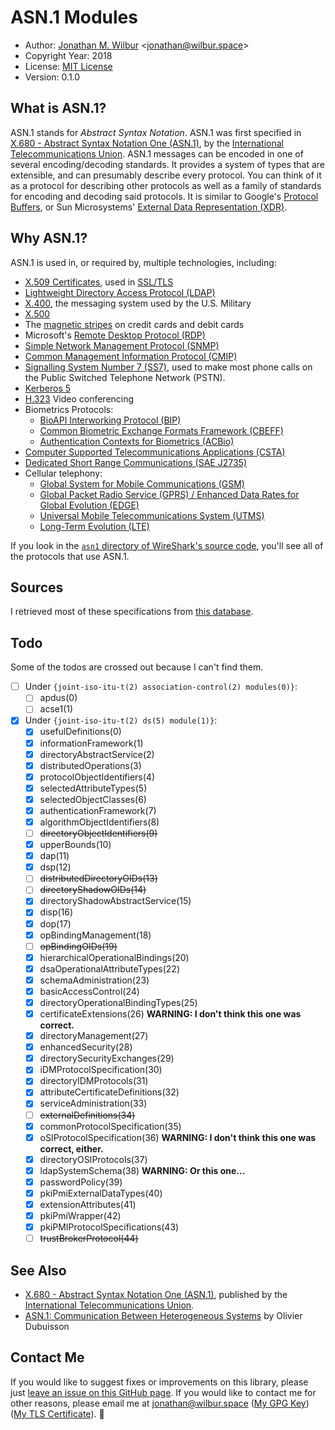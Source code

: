 # ASN.1 Modules

* Author: [Jonathan M. Wilbur](https://jonathan.wilbur.space) <[jonathan@wilbur.space](mailto:jonathan@wilbur.space)>
* Copyright Year: 2018
* License: [MIT License](https://mit-license.org/)
* Version: 0.1.0

## What is ASN.1?

ASN.1 stands for *Abstract Syntax Notation*. ASN.1 was first specified in
[X.680 - Abstract Syntax Notation One (ASN.1)](https://www.itu.int/rec/T-REC-X.680/en),
by the [International Telecommunications Union](https://www.itu.int/en/pages/default.aspx).
ASN.1 messages can be encoded in one of several encoding/decoding standards.
It provides a system of types that are extensible, and can presumably describe
every protocol. You can think of it as a protocol for describing other protocols
as well as a family of standards for encoding and decoding said protocols.
It is similar to Google's [Protocol Buffers](https://developers.google.com/protocol-buffers/),
or Sun Microsystems' [External Data Representation (XDR)](https://tools.ietf.org/html/rfc1014).

## Why ASN.1?

ASN.1 is used in, or required by, multiple technologies, including:

* [X.509 Certificates](https://www.itu.int/rec/T-REC-X.509-201610-I/en), used in [SSL/TLS](https://tools.ietf.org/html/rfc5246)
* [Lightweight Directory Access Protocol (LDAP)](https://www.ietf.org/rfc/rfc4511.txt)
* [X.400](https://www.itu.int/rec/T-REC-X.400/en), the messaging system used by the U.S. Military
* [X.500](https://www.itu.int/rec/T-REC-X.500-201610-I/en)
* The [magnetic stripes](https://www.iso.org/standard/43317.html) on credit cards and debit cards
* Microsoft's [Remote Desktop Protocol (RDP)](https://msdn.microsoft.com/en-us/library/mt242409.aspx)
* [Simple Network Management Protocol (SNMP)](https://www.ietf.org/rfc/rfc1157.txt)
* [Common Management Information Protocol (CMIP)](https://www.itu.int/rec/T-REC-X.711/en)
* [Signalling System Number 7 (SS7)](https://www.itu.int/rec/T-REC-Q.700-199303-I/en),
  used to make most phone calls on the Public Switched Telephone Network (PSTN).
* [Kerberos 5](https://tools.ietf.org/html/rfc4120)
* [H.323](https://www.itu.int/rec/T-REC-H.323-200912-I/en) Video conferencing
* Biometrics Protocols:
  * [BioAPI Interworking Protocol (BIP)](https://www.iso.org/standard/43611.html)
  * [Common Biometric Exchange Formats Framework (CBEFF)](http://nvlpubs.nist.gov/nistpubs/Legacy/IR/nistir6529-a.pdf)
  * [Authentication Contexts for Biometrics (ACBio)](https://www.iso.org/standard/41531.html)
* [Computer Supported Telecommunications Applications (CSTA)](https://www.ecma-international.org/activities/Communications/TG11/cstaIII.htm)
* [Dedicated Short Range Communications (SAE J2735)](http://standards.sae.org/j2735_200911/)
* Cellular telephony:
  * [Global System for Mobile Communications (GSM)](http://www.ttfn.net/techno/smartcards/gsm11-11.pdf)
  * [Global Packet Radio Service (GPRS) / Enhanced Data Rates for Global Evolution (EDGE)](http://www.3gpp.org/technologies/keywords-acronyms/102-gprs-edge)
  * [Universal Mobile Telecommunications System (UTMS)](http://www.3gpp.org/DynaReport/25-series.htm)
  * [Long-Term Evolution (LTE)](http://www.3gpp.org/technologies/keywords-acronyms/98-lte)

If you look in the
[`asn1` directory of WireShark's source code](https://github.com/wireshark/wireshark/tree/master/epan/dissectors/asn1),
you'll see all of the protocols that use ASN.1.

## Sources

I retrieved most of these specifications from
[this database](https://www.itu.int/ITU-T/recommendations/fl.aspx?lang=1).

## Todo

Some of the todos are crossed out because I can't find them.

- [ ] Under `{joint-iso-itu-t(2) association-control(2) modules(0)}`:
  - [ ] apdus(0)
  - [ ] acse1(1)
- [x] Under `{joint-iso-itu-t(2) ds(5) module(1)}`:
  - [x] usefulDefinitions(0)
  - [x] informationFramework(1)
  - [x] directoryAbstractService(2)
  - [x] distributedOperations(3)
  - [x] protocolObjectIdentifiers(4)
  - [x] selectedAttributeTypes(5)
  - [x] selectedObjectClasses(6)
  - [x] authenticationFramework(7)
  - [x] algorithmObjectIdentifiers(8)
  - [ ] ~~directoryObjectIdentifiers(9)~~
  - [x] upperBounds(10)
  - [x] dap(11)
  - [x] dsp(12)
  - [ ] ~~distributedDirectoryOIDs(13)~~
  - [ ] ~~directoryShadowOIDs(14)~~
  - [x] directoryShadowAbstractService(15)
  - [x] disp(16)
  - [x] dop(17)
  - [x] opBindingManagement(18)
  - [ ] ~~opBindingOIDs(19)~~
  - [x] hierarchicalOperationalBindings(20)
  - [x] dsaOperationalAttributeTypes(22)
  - [x] schemaAdministration(23)
  - [x] basicAccessControl(24)
  - [x] directoryOperationalBindingTypes(25)
  - [x] certificateExtensions(26) **WARNING: I don't think this one was correct.**
  - [x] directoryManagement(27)
  - [x] enhancedSecurity(28)
  - [x] directorySecurityExchanges(29)
  - [x] iDMProtocolSpecification(30)
  - [x] directoryIDMProtocols(31)
  - [x] attributeCertificateDefinitions(32)
  - [x] serviceAdministration(33)
  - [ ] ~~externalDefinitions(34)~~
  - [x] commonProtocolSpecification(35)
  - [x] oSIProtocolSpecification(36) **WARNING: I don't think this one was correct, either.**
  - [x] directoryOSIProtocols(37)
  - [x] ldapSystemSchema(38) **WARNING: Or this one...**
  - [x] passwordPolicy(39)
  - [x] pkiPmiExternalDataTypes(40)
  - [x] extensionAttributes(41)
  - [x] pkiPmiWrapper(42)
  - [x] pkiPMIProtocolSpecifications(43)
  - [ ] ~~trustBrokerProtocol(44)~~

## See Also

* [X.680 - Abstract Syntax Notation One (ASN.1)](https://www.itu.int/rec/T-REC-X.680/en), published by the
[International Telecommunications Union](https://www.itu.int/en/pages/default.aspx).
* [ASN.1: Communication Between Heterogeneous Systems](https://www.oss.com/asn1/resources/books-whitepapers-pubs/dubuisson-asn1-book.PDF) by Olivier Dubuisson

## Contact Me

If you would like to suggest fixes or improvements on this library, please just
[leave an issue on this GitHub page](https://github.com/JonathanWilbur/asn1-ts/issues). If you would like to contact me for other reasons,
please email me at [jonathan@wilbur.space](mailto:jonathan@wilbur.space)
([My GPG Key](https://jonathan.wilbur.space/downloads/jonathan@wilbur.space.gpg.pub))
([My TLS Certificate](https://jonathan.wilbur.space/downloads/jonathan@wilbur.space.chain.pem)). :boar: